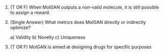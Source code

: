 1. (T OR F) When MolGAN outputs a non-valid molecule, it is still possible to assign a reward. 

2. (Single Answer) What metrics does MolGAN directly or indirectly optimize? 

   a) Validity
   b) Novelty
   c) Uniqueness

3. (T OR F) MolGAN is aimed at designing drugs for specific purposes

